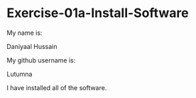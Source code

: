 # Exercise-01a-Install-Software
My name is:

Daniyaal Hussain

My github username is:

Lutumna

I have installed all of the software.
